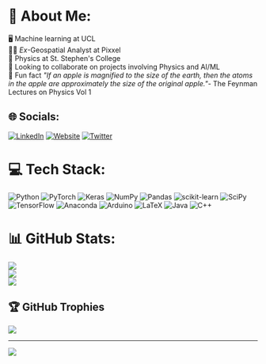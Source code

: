 # 💫 About Me:
🖥️ Machine learning at UCL<br> 
👨‍💻 *Ex*-Geospatial Analyst at Pixxel <br> 
🔭 Physics at St. Stephen's College <br>
👯 Looking to collaborate on projects involving Physics and AI/ML<br><!---🌱 Learning ML/AI and geospatial analysis<br>-->
🤯 Fun fact *"If an apple is magnified to the size of the earth, then the atoms in the apple are approximately the size of the original apple."*- 
The Feynman Lectures on Physics Vol 1


## 🌐 Socials:
[![LinkedIn](https://img.shields.io/badge/LinkedIn-%230077B5.svg?logo=linkedin&logoColor=white)](https://linkedin.com/in/animesh77) [![Website](https://img.shields.io/badge/Website-updated-brightgreen)](https://animesh-77.github.io/) [![Twitter](https://img.shields.io/badge/Twitter-%231DA1F2.svg?logo=Twitter&logoColor=white)](https://twitter.com/Animesh_7_7) 

# 💻 Tech Stack:
![Python](https://img.shields.io/badge/Python-3670A0?style=plastic&logo=python&logoColor=ffdd54) ![PyTorch](https://img.shields.io/badge/PyTorch-EE4C2C?style=plastic&logo=pytorch&logoColor=white)  ![Keras](https://img.shields.io/badge/Keras-%23D00000.svg?style=plastic&logo=Keras&logoColor=white) ![NumPy](https://img.shields.io/badge/Numpy-%23013243.svg?style=plastic&logo=numpy&logoColor=white) ![Pandas](https://img.shields.io/badge/Pandas-%23150458.svg?style=plastic&logo=pandas&logoColor=white) ![scikit-learn](https://img.shields.io/badge/Scikit--learn-%23F7931E.svg?style=plastic&logo=scikit-learn&logoColor=white) ![SciPy](https://img.shields.io/badge/SciPy-%230C55A5.svg?style=plastic&logo=scipy&logoColor=%white) ![TensorFlow](https://img.shields.io/badge/TensorFlow-%23FF6F00.svg?style=plastic&logo=TensorFlow&logoColor=white) ![Anaconda](https://img.shields.io/badge/Anaconda-%2344A833.svg?style=plastic&logo=anaconda&logoColor=white) ![Arduino](https://img.shields.io/badge/-Arduino-00979D?style=plastic&logo=Arduino&logoColor=white) ![LaTeX](https://img.shields.io/badge/LaTeX-%23008080.svg?style=plastic&logo=latex&logoColor=white) ![Java](https://img.shields.io/badge/JAVA-%23ED8B00.svg?style=plastic&logo=java&logoColor=white) ![C++](https://img.shields.io/badge/C++-%2300599C.svg?style=plastic&logo=c%2B%2B&logoColor=white)
# 📊 GitHub Stats:
![](https://github-readme-stats.vercel.app/api?username=animesh-77&theme=dark&hide_border=true&include_all_commits=true&count_private=true)<br/>
![](https://github-readme-streak-stats.herokuapp.com/?user=animesh-77&theme=dark&hide_border=true)<br/>
![](https://github-readme-stats.vercel.app/api/top-langs/?username=animesh-77&theme=dark&hide_border=true&include_all_commits=true&count_private=true&layout=compact)

## 🏆 GitHub Trophies
![](https://github-profile-trophy.vercel.app/?username=animesh-77&theme=radical&no-frame=false&no-bg=false&margin-w=4)

---
[![](https://visitcount.itsvg.in/api?id=animesh-77&icon=0&color=0)](https://visitcount.itsvg.in)

<!-- Proudly created with GPRM ( https://gprm.itsvg.in ) -->
